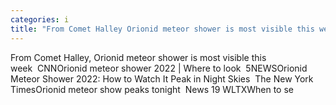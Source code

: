 ```yaml
---
categories: i
title: "From Comet Halley Orionid meteor shower is most visible this week  CNN"
---
```

From Comet Halley, Orionid meteor shower is most visible this week&nbsp;&nbsp;CNNOrionid meteor shower 2022 | Where to look&nbsp;&nbsp;5NEWSOrionid Meteor Shower 2022: How to Watch It Peak in Night Skies&nbsp;&nbsp;The New York TimesOrionid meteor show peaks tonight&nbsp;&nbsp;News 19 WLTXWhen to se